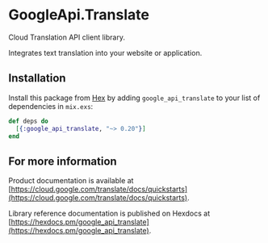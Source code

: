 # GoogleApi.Translate

Cloud Translation API client library.

Integrates text translation into your website or application.

## Installation

Install this package from [Hex](https://hex.pm) by adding
`google_api_translate` to your list of dependencies in `mix.exs`:

```elixir
def deps do
  [{:google_api_translate, "~> 0.20"}]
end
```

## For more information

Product documentation is available at [https://cloud.google.com/translate/docs/quickstarts](https://cloud.google.com/translate/docs/quickstarts).

Library reference documentation is published on Hexdocs at
[https://hexdocs.pm/google_api_translate](https://hexdocs.pm/google_api_translate).
